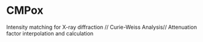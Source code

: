 # CMPox
Intensity matching for X-ray diffraction //
Curie-Weiss Analysis//
Attenuation factor interpolation and calculation

